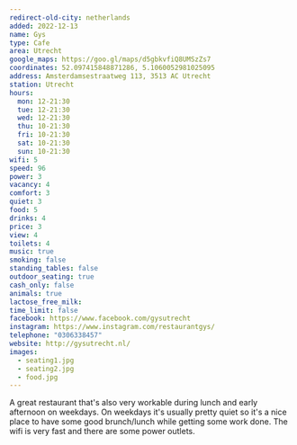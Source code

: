 ```yaml
---
redirect-old-city: netherlands
added: 2022-12-13
name: Gys
type: Cafe
area: Utrecht
google_maps: https://goo.gl/maps/d5gbkvfiQ8UMSzZs7
coordinates: 52.097415848871286, 5.1060052981025095
address: Amsterdamsestraatweg 113, 3513 AC Utrecht
station: Utrecht
hours:
  mon: 12-21:30
  tue: 12-21:30
  wed: 12-21:30
  thu: 10-21:30
  fri: 10-21:30
  sat: 10-21:30
  sun: 10-21:30
wifi: 5
speed: 96
power: 3
vacancy: 4
comfort: 3
quiet: 3
food: 5
drinks: 4
price: 3
view: 4
toilets: 4
music: true
smoking: false
standing_tables: false
outdoor_seating: true
cash_only: false
animals: true
lactose_free_milk: 
time_limit: false
facebook: https://www.facebook.com/gysutrecht
instagram: https://www.instagram.com/restaurantgys/
telephone: "0306338457"
website: http://gysutrecht.nl/
images:
  - seating1.jpg
  - seating2.jpg
  - food.jpg
---
```


A great restaurant that's also very workable during lunch and early afternoon on weekdays. On weekdays it's usually pretty quiet so it's a nice place to have some good brunch/lunch while getting some work done. The wifi is very fast and there are some power outlets.
